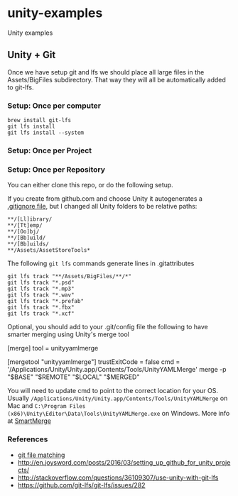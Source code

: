 # unity-examples
Unity examples

## Unity + Git
Once we have setup git and lfs we should place all large files in the Assets/BigFiles subdirectory. That way they will all be automatically added to git-lfs.
 
### Setup: Once per computer
   
    brew install git-lfs
    git lfs install
    git lfs install --system

### Setup: Once per Project

    
### Setup: Once per Repository
You can either clone this repo, or do the following setup.

If you create from github.com and choose Unity it autogenerates a [.gitignore file](https://github.com/github/gitignore/blob/master/Unity.gitignore), but I changed all Unity folders to be relative paths:

    **/[Ll]ibrary/
    **/[Tt]emp/
    **/[Oo]bj/
    **/[Bb]uild/
    **/[Bb]uilds/
    **/Assets/AssetStoreTools*

The following `git lfs` commands generate lines in .gitattributes

    git lfs track "**/Assets/BigFiles/**/*"
    git lfs track "*.psd"
    git lfs track "*.mp3"
    git lfs track "*.wav"
    git lfs track "*.prefab"
    git lfs track "*.fbx"
    git lfs track "*.xcf"      

Optional, you should add to your .git/config file the following to have smarter merging using Unity's merge tool

[merge]
	tool = unityyamlmerge

[mergetool "unityyamlmerge"]
	trustExitCode = false
	cmd = '/Applications/Unity/Unity.app/Contents/Tools/UnityYAMLMerge' merge -p "$BASE" "$REMOTE" "$LOCAL" "$MERGED"
  
You will need to update cmd to point to the correct location for your OS. Usually `/Applications/Unity/Unity.app/Contents/Tools/UnityYAMLMerge` on Mac and `C:\Program Files (x86)\Unity\Editor\Data\Tools\UnityYAMLMerge.exe` on Windows. More info at [SmartMerge](https://docs.unity3d.com/Manual/SmartMerge.html)
  
### References
   * [git file matching](https://github.com/git-lfs/git-lfs/issues/986)
   * <http://en.joysword.com/posts/2016/03/setting_up_github_for_unity_projects/>
   * <http://stackoverflow.com/questions/36109307/use-unity-with-git-lfs>
   * <https://github.com/git-lfs/git-lfs/issues/282>
